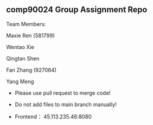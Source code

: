## comp90024 Group Assignment Repo

Team Members:

Maxie Ren (581799)

Wentao Xie

Qingtan Shen

Fan Zhang (927064)

Yang Meng

- Please use pull request to merge code!

- Do not add files to main branch manually!
- Frontend： 45.113.235.46:8080
